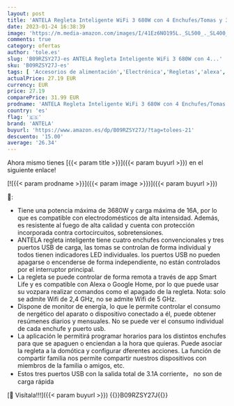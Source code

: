 ```yaml
---
layout: post
title: 'ANTELA Regleta Inteligente WiFi 3 680W con 4 Enchufes/Tomas y 3 USB  Monitoreo de Consumo  Compatible con Alexa y Google Home  Regleta Programable con Protección Contra Sobrecarga  Wifi 2 4 Ghz'
date: 2023-01-24 16:38:39
image: 'https://m.media-amazon.com/images/I/41Ez6NO195L._SL500_._SL400_.jpg'
comments: true
category: ofertas
author: 'tole.es'
slug: 'B09RZSY27J-es ANTELA Regleta Inteligente WiFi 3 680W con 4...'
sku: 'B09RZSY27J-es'
tags: [ 'Accesorios de alimentación','Electrónica','Regletas','alexa','antela','google','home','🇪🇸', ]
actualPrice: 27.19 EUR
currency: EUR
price: 27.19
comparePrice: 31.99 EUR
prodname: 'ANTELA Regleta Inteligente WiFi 3 680W con 4 Enchufes/Tomas y 3 USB  Monitoreo de Consumo  Compatible con Alexa y Google Home  Regleta Programable con Protección Contra Sobrecarga  Wifi 2 4 Ghz'
country: 'es'
flag: '🇪🇸'
brand: 'ANTELA'
buyurl: 'https://www.amazon.es/dp/B09RZSY27J/?tag=tolees-21'
descuento: '15.00'
average: '26.34'
---
```


Ahora mismo tienes [{{< param title >}}]({{< param buyurl >}}) en el siguiente enlace!

[![{{< param prodname >}}]({{< param image >}})]({{< param buyurl >}})

🔎:

- Tiene una potencia máxima de 3680W y carga máxima de 16A, por lo que es compatible con electrodomésticos de alta intensidad. Además, es resistente al fuego de alta calidad y cuenta con protección incorporada contra cortocircuitos, sobretensiones.
- ANTELA regleta inteligente tiene cuatro enchufes convencionales y tres puertos USB de carga, las tomas se controlan de forma individual y todos tienen indicadores LED individuales. los puertos USB no pueden apagarse o encenderse de forma independiente, no están controlados por el interruptor principal.
- La regleta se puede controlar de forma remota a través de app Smart Life y es compatible con Alexa o Google Home, por lo que puede usar su vozpara realizar comandos como el apagado de la regleta. Nota: solo se admite Wifi de 2,4 GHz, no se admite Wifi de 5 GHz.
- Dispone de monitor de energía, lo que le permite controlar el consumo de nergético del aparato o dispositivo conectado a él, puede obtener resúmenes diarios y mensuales. No se puede ver el consumo individual de cada enchufe y puerto usb.
- La aplicación le permitirá programar horarios para los distintos enchufes para que se apaguen o enciendan a la hora que quieras. Puede asociar la regleta a la domótica y configurar dferentes acciones. La función de compartir familia nos permite compartir nuestros dispositivos con miembros de la familia o amigos, etc.
- Estos tres puertos USB con la salida total de 3.1A corriente， no son de carga rápida

[🛒 Visítala!!!]({{< param buyurl >}})
{{<world>}}B09RZSY27J{{</world>}}
